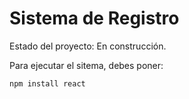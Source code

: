 <h1> Sistema de Registro </h1>

Estado del proyecto: En construcción.

Para ejecutar el sitema, debes poner:

```npm install react```
